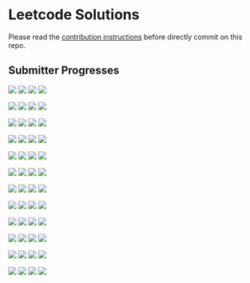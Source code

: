 # Leetcode Solutions
Please read the [contribution instructions](https://github.com/leetcode-study-group/leetcode-solutions/wiki) before directly commit on this repo.

## Submitter Progresses

![](https://img.shields.io/badge/Progress-200%20%2F%20310-b4a400.svg) ![](https://img.shields.io/badge/Recent-023-aea700.svg) ![](https://img.shields.io/badge/Total-340-ff69b4.svg) ![](https://img.shields.io/badge/Name-Mock-lightgrey.svg) 

![](https://img.shields.io/badge/Progress-078%20%2F%20310-ff4000.svg) ![](https://img.shields.io/badge/Recent-015-ff6d00.svg) ![](https://img.shields.io/badge/Total-144-ff69b4.svg) ![](https://img.shields.io/badge/Name-Mock-lightgrey.svg) 

![](https://img.shields.io/badge/Progress-126%20%2F%20310-ff6700.svg) ![](https://img.shields.io/badge/Recent-007-ff3300.svg) ![](https://img.shields.io/badge/Total-187-ff69b4.svg) ![](https://img.shields.io/badge/Name-Mock-lightgrey.svg) 

![](https://img.shields.io/badge/Progress-088%20%2F%20310-ff4800.svg) ![](https://img.shields.io/badge/Recent-005-ff2400.svg) ![](https://img.shields.io/badge/Total-119-ff69b4.svg) ![](https://img.shields.io/badge/Name-Mock-lightgrey.svg) 

![](https://img.shields.io/badge/Progress-078%20%2F%20310-ff4000.svg) ![](https://img.shields.io/badge/Recent-002-ff0e00.svg) ![](https://img.shields.io/badge/Total-125-ff69b4.svg) ![](https://img.shields.io/badge/Name-Mock-lightgrey.svg) 

![](https://img.shields.io/badge/Progress-021%20%2F%20310-ff1100.svg) ![](https://img.shields.io/badge/Recent-001-ff0700.svg) ![](https://img.shields.io/badge/Total-064-ff69b4.svg) ![](https://img.shields.io/badge/Name-Mock-lightgrey.svg) 

![](https://img.shields.io/badge/Progress-147%20%2F%20310-ff7800.svg) ![](https://img.shields.io/badge/Recent-000-ff0000.svg) ![](https://img.shields.io/badge/Total-294-ff69b4.svg) ![](https://img.shields.io/badge/Name-Mock-lightgrey.svg) 

![](https://img.shields.io/badge/Progress-071%20%2F%20310-ff3a00.svg) ![](https://img.shields.io/badge/Recent-000-ff0000.svg) ![](https://img.shields.io/badge/Total-082-ff69b4.svg) ![](https://img.shields.io/badge/Name-Mock-lightgrey.svg) 

![](https://img.shields.io/badge/Progress-NaN%20%2F%20310-ff0000.svg) ![](https://img.shields.io/badge/Recent-NaN-ff0000.svg) ![](https://img.shields.io/badge/Total-NaN-ff69b4.svg) ![](https://img.shields.io/badge/Name-jl7152@nyu.edu-lightgrey.svg) 

![](https://img.shields.io/badge/Progress-NaN%20%2F%20310-ff0000.svg) ![](https://img.shields.io/badge/Recent-NaN-ff0000.svg) ![](https://img.shields.io/badge/Total-NaN-ff69b4.svg) ![](https://img.shields.io/badge/Name-haolin29@gmail.com-lightgrey.svg) 

![](https://img.shields.io/badge/Progress-NaN%20%2F%20310-ff0000.svg) ![](https://img.shields.io/badge/Recent-NaN-ff0000.svg) ![](https://img.shields.io/badge/Total-NaN-ff69b4.svg) ![](https://img.shields.io/badge/Name-guoxi.bruce@gmail.com-lightgrey.svg) 

![](https://img.shields.io/badge/Progress-NaN%20%2F%20310-ff0000.svg) ![](https://img.shields.io/badge/Recent-NaN-ff0000.svg) ![](https://img.shields.io/badge/Total-NaN-ff69b4.svg) ![](https://img.shields.io/badge/Name-abrarjahin@live.com-lightgrey.svg) 

